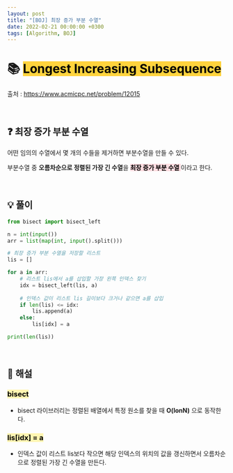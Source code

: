 ```yaml
---
layout: post
title: "[BOJ] 최장 증가 부분 수열"
date: 2022-02-21 00:00:00 +0300
tags: [Algorithm, BOJ]
---
```


# 📚 <mark style='background-color: #ffd33d'> Longest Increasing Subsequence </mark>

출처 : <https://www.acmicpc.net/problem/12015>

<br>

## ❓ 최장 증가 부분 수열

어떤 임의의 수열에서 몇 개의 수들을 제거하면 부분수열을 만들 수 있다.

부분수열 중 **오름차순으로 정렬된 가장 긴 수열**을 **<mark style='background-color: #ffdce0'> 최장 증가 부분 수열 </mark>** 이라고 한다.


<br>

## 💡 풀이
```python
from bisect import bisect_left

n = int(input())
arr = list(map(int, input().split()))

# 최장 증가 부분 수열을 저장할 리스트
lis = []

for a in arr:
    # 리스트 lis에서 a를 삽입할 가장 왼쪽 인덱스 찾기
    idx = bisect_left(lis, a)
    
    # 인덱스 값이 리스트 lis 길이보다 크거나 같으면 a를 삽입
    if len(lis) <= idx:
        lis.append(a)
    else:
        lis[idx] = a

print(len(lis))
```

<br>

## 📝 해설
### <mark style='background-color: #fff5b1'> bisect </mark>
- bisect 라이브러리는 정렬된 배열에서 특정 원소를 찾을 때 **O(lonN)** 으로 동작한다.

### <mark style='background-color: #fff5b1'> lis[idx] = a </mark>
- 인덱스 값이 리스트 lis보다 작으면 해당 인덱스의 위치의 값을 갱신하면서 오름차순으로 정렬된 가장 긴 수열을 만든다.

<br>
